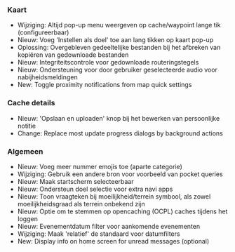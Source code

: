 ### Kaart
- Wijziging: Altijd pop-up menu weergeven op cache/waypoint lange tik (configureerbaar)
- Nieuw: Voeg 'Instellen als doel' toe aan lang tikken op kaart pop-up
- Oplossing: Overgebleven gedeeltelijke bestanden bij het afbreken van kopiëren van gedownloade bestanden
- Nieuw: Integriteitscontrole voor gedownloade routeringstegels
- Nieuw: Ondersteuning voor door gebruiker geselecteerde audio voor nabijheidsmeldingen
- New: Toggle proximity notifications from map quick settings

### Cache details
- Nieuw: 'Opslaan en uploaden' knop bij het bewerken van persoonlijke notitie
- Change: Replace most update progress dialogs by background actions

### Algemeen
- Nieuw: Voeg meer nummer emojis toe (aparte categorie)
- Wijziging: Gebruik een andere bron voor voorbeeld van pocket queries
- Nieuw: Maak startscherm selecteerbaar
- Nieuw: Ondersteun doel selectie voor extra navi apps
- Nieuw: Toon vraagteken bij moeilijkheid/terrein symbool, als zowel moeilijkheidsgraad als terrein onbekend zijn
- Nieuw: Optie om te stemmen op opencaching (OCPL) caches tijdens het loggen
- Nieuw: Evenementdatum filter voor aankomende evenementen
- Wijziging: Maak 'relatief' de standaard voor datumfilters
- New: Display info on home screen for unread messages (optional)
